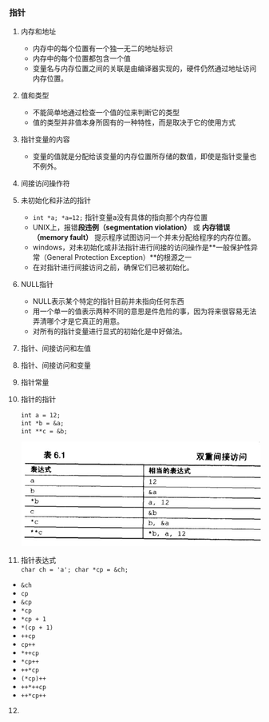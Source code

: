 ### 指针
1. 内存和地址
   - 内存中的每个位置有一个独一无二的地址标识
   - 内存中的每个位置都包含一个值
   - 变量名与内存位置之间的关联是由编译器实现的，硬件仍然通过地址访问内存位置。
2. 值和类型
   - 不能简单地通过检查一个值的位来判断它的类型
   - 值的类型并非值本身所固有的一种特性，而是取决于它的使用方式
3. 指针变量的内容
   - 变量的值就是分配给该变量的内存位置所存储的数值，即使是指针变量也不例外。
4. 间接访问操作符
5. 未初始化和非法的指针
   - `int *a; *a=12;` 指针变量a没有具体的指向那个内存位置
   - UNIX上，报错**段违例（segmentation violation）** 或 **内存错误（memory fault）** 提示程序试图访问一个并未分配给程序的内存位置。
   - windows，对未初始化或非法指针进行间接的访问操作是**一般保护性异常（General Protection Exception）**的根源之一
   - 在对指针进行间接访问之前，确保它们已被初始化。
6. NULL指针
   - NULL表示某个特定的指针目前并未指向任何东西
   - 用一个单一的值表示两种不同的意思是件危险的事，因为将来很容易无法弄清哪个才是它真正的用意。
   - 对所有的指针变量进行显式的初始化是中好做法。
7. 指针、间接访问和左值
8. 指针、间接访问和变量
9. 指针常量
10. 指针的指针 

		int a = 12;
		int *b = &a;
		int **c = &b;
	![](./img/6.1.jpg)
11. 指针表达式  
    `char ch = 'a'; char *cp = &ch;`  
   - `&ch`
   - `cp`
   - `&cp`
   - `*cp`
   - `*cp + 1`
   - `*(cp + 1)`
   - `++cp`
   - `cp++`
   - `*++cp`
   - `*cp++`
   - `++*cp`
   - `(*cp)++`
   - `++*++cp`
   - `++*cp++` 
12. 